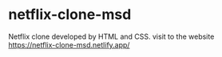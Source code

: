 # netflix-clone-msd
Netflix clone developed by HTML and CSS.
visit to the website https://netflix-clone-msd.netlify.app/
